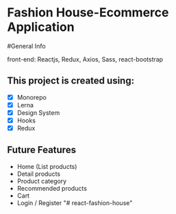 # Fashion House-Ecommerce Application

#General Info

front-end: Reactjs, Redux, Axios, Sass, react-bootstrap

## This project is created using:

- [x] Monorepo
- [x] Lerna
- [x] Design System
- [x] Hooks
- [x] Redux

## Future Features

- Home (List products)
- Detail products
- Product category
- Recommended products
- Cart
- Login / Register
"# react-fashion-house" 
